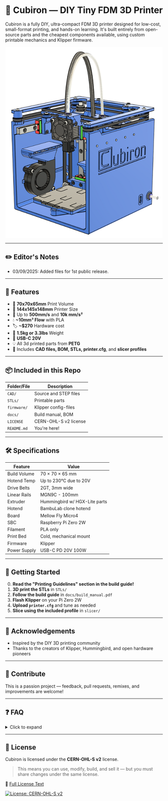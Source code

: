 # 🧊 Cubiron — DIY Tiny FDM 3D Printer

Cubiron is a fully DIY, ultra-compact FDM 3D printer designed for low-cost, small-format printing, and hands-on learning. It's built entirely from open-source parts and the cheapest components available, using custom printable mechanics and Klipper firmware.

![Cubiron](images/cubiron_final_cad.jpg)

---
## ✏️ Editor's Notes
- 03/09/2025: Added files for 1st public release.

---

## 🔧 Features

- 🔲 **70x70x65mm** Print Volume
- 📏 **144x145x148mm** Printer Size
- 🚀 Up to **500mm/s** and **10k mm/s²**
- 💧 **~10mm³ Flow** with PLA
- 🏷️ **~$270** Hardware cost
- 🧰 **1.5kg or 3.3lbs** Weight
- 🔌 **USB-C 20V**
- 💡 All 3d printed parts from **PETG**
- 📐 Includes **CAD files, BOM, STLs, printer.cfg**, and **slicer profiles**

---

## 📦 Included in this Repo

| Folder/File       | Description                           |
|-------------------|---------------------------------------|
| `CAD/`            | Source and STEP files                 |
| `STLs/`           | Printable parts                       |
| `firmware/`       | Klipper config-files                  |
| `docs/`           | Build manual, BOM                     |
| `LICENSE`         | CERN-OHL-S v2 license                 |
| `README.md`       | You're here!                          |

---

## 🛠 Specifications

| Feature        | Value                          |
|----------------|--------------------------------|
| Build Volume   | 70 × 70 × 65 mm                |
| Hotend Temp    | Up to 230°C due to 20V         |
| Drive Belts    | 2GT, 3mm wide                  |
| Linear Rails   | MGN9C - 100mm                  |
| Extruder       | Hummingbird w/ HGX-Lite parts  |
| Hotend         | BambuLab clone hotend          |
| Board          | Mellow Fly Micro4              |
| SBC            | Raspberry Pi Zero 2W           |
| Filament       | PLA only                       |
| Print Bed      | Cold, mechanical mount         |
| Firmware       | Klipper                        |
| Power Supply   | USB-C PD 20V 100W              |

---

## 🚧 Getting Started

0. **Read the "Printing Guidelines" section in the build guide!**
1. **3D print the STLs** in `STLs/`
2. **Follow the build guide** in `docs/build_manual.pdf`
3. **Flash Klipper** on your Pi Zero 2W
4. **Upload `printer.cfg`** and tune as needed
5. **Slice using the included profile** in `slicer/`


---

## 🙏 Acknowledgements

- Inspired by the DIY 3D printing community
- Thanks to the creators of Klipper, Hummingbird, and open hardware pioneers

---

## 💬 Contribute

This is a passion project — feedback, pull requests, remixes, and improvements are welcome!

---

## ❓ FAQ

<details>
  <summary>Click to expand</summary>

  Empty.

</details>

---
## 🧾 License

Cubiron is licensed under the **CERN-OHL-S v2** license.

> This means you can use, modify, build, and sell it — but you must share changes under the same license.

📜 [Full License Text](LICENSE)

[![License: CERN-OHL-S v2](https://img.shields.io/badge/License-CERN--OHL--S%202.0-blue.svg)](https://ohwr.org/cern_ohl)
